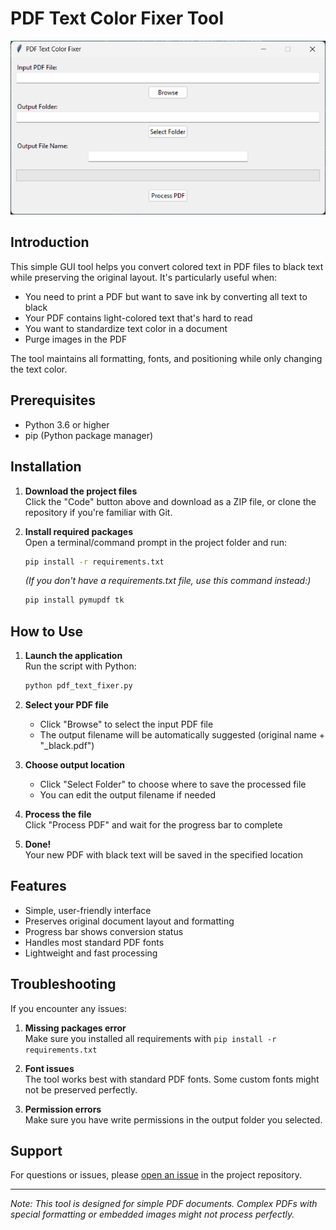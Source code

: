 # PDF Text Color Fixer Tool

![PDF Tool Screenshot](image.png)

## Introduction

This simple GUI tool helps you convert colored text in PDF files to black text while preserving the original layout. It's particularly useful when:

- You need to print a PDF but want to save ink by converting all text to black
- Your PDF contains light-colored text that's hard to read
- You want to standardize text color in a document
- Purge images in the PDF

The tool maintains all formatting, fonts, and positioning while only changing the text color.

## Prerequisites

- Python 3.6 or higher
- pip (Python package manager)

## Installation

1. **Download the project files**  
   Click the "Code" button above and download as a ZIP file, or clone the repository if you're familiar with Git.

2. **Install required packages**  
   Open a terminal/command prompt in the project folder and run:

   ```bash
   pip install -r requirements.txt
   ```

   _(If you don't have a requirements.txt file, use this command instead:)_

   ```bash
   pip install pymupdf tk
   ```

## How to Use

1. **Launch the application**  
   Run the script with Python:

   ```bash
   python pdf_text_fixer.py
   ```

2. **Select your PDF file**

   - Click "Browse" to select the input PDF file
   - The output filename will be automatically suggested (original name + "\_black.pdf")

3. **Choose output location**

   - Click "Select Folder" to choose where to save the processed file
   - You can edit the output filename if needed

4. **Process the file**  
   Click "Process PDF" and wait for the progress bar to complete

5. **Done!**  
   Your new PDF with black text will be saved in the specified location

## Features

- Simple, user-friendly interface
- Preserves original document layout and formatting
- Progress bar shows conversion status
- Handles most standard PDF fonts
- Lightweight and fast processing

## Troubleshooting

If you encounter any issues:

1. **Missing packages error**  
   Make sure you installed all requirements with `pip install -r requirements.txt`

2. **Font issues**  
   The tool works best with standard PDF fonts. Some custom fonts might not be preserved perfectly.

3. **Permission errors**  
   Make sure you have write permissions in the output folder you selected.

## Support

For questions or issues, please [open an issue](https://github.com/yourusername/yourrepository/issues) in the project repository.

---

_Note: This tool is designed for simple PDF documents. Complex PDFs with special formatting or embedded images might not process perfectly._
